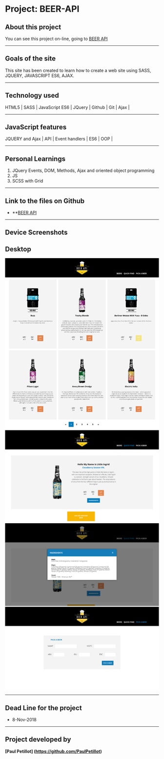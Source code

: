 # Project: BEER-API
## About this project
You can see this project on-line, going to [BEER API](https://paulpetillot.github.io/beer-api/build/#)

----
## Goals of the site
This site has been created to learn how to create a web site using SASS, JQUERY, JAVASCRIPT ES6, AJAX. 

----
## Technology used
HTML5 | SASS | JavaScript ES6 | JQuery | Github | Git | Ajax |

----
## JavaScript  features
JQUERY and Ajax | API  | Event handlers | ES6 | OOP |

----
## Personal Learnings

1. JQuery Events, DOM, Methods, Ajax and oriented object programming
2. JS 
3. SCSS with Grid

----
## Link to the files on Github
* **[BEER API](https://paulpetillot.github.io/beer-api/build/#)

----
## Device Screenshots
**Desktop**
----
<img src="./images/BeersCategory.png">
<img src="./images/QuickFindMenu.png">
<img src="./images/IngredientsMenu.png">
<img src="./images/Pick-A-BeerMenu.png">

----
## Dead Line for the project
* 8-Nov-2018

----
## Project developed by 
 **[Paul Petillot]
(https://github.com/PaulPetillot)**
